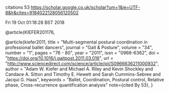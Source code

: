 citations
53
https://scholar.google.co.uk/scholar?um=1&ie=UTF-8&lr&cites=9184022128056120502

Fri 19 Oct 01:18:28 BST 2018



@article{KIEFER201176,

@article{kiefer2011,
title = "Multi-segmental postural coordination in professional ballet dancers",
journal = "Gait & Posture",
volume = "34",
number = "1",
pages = "76 - 80",
year = "2011",
issn = "0966-6362",
doi = "https://doi.org/10.1016/j.gaitpost.2011.03.016",
url = "http://www.sciencedirect.com/science/article/pii/S0966636211000932",
author = "Adam W. Kiefer and Michael A. Riley and Kevin Shockley and Candace A. Sitton and Timothy E. Hewett and Sarah Cummins-Sebree and Jacqui G. Haas",
keywords = "Ballet, Coordination, Postural control, Relative phase, Cross-recurrence quantification analysis"
note={cited By 53},
}




